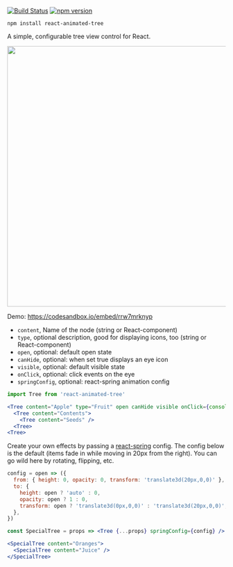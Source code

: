 [![Build Status](https://travis-ci.org/drcmda/react-animated-tree.svg?branch=master)](https://travis-ci.org/drcmda/react-animated-tree) [![npm version](https://badge.fury.io/js/react-animated-tree.svg)](https://badge.fury.io/js/react-animated-tree)

    npm install react-animated-tree

A simple, configurable tree view control for React.

<p align="middle">
  <img src="assets/tree.gif" width="600" />
</p>

Demo: https://codesandbox.io/embed/rrw7mrknyp

* `content`, Name of the node (string or React-component)
* `type`, optional description, good for displaying icons, too (string or React-component)
* `open`, optional: default open state
* `canHide`, optional: when set true displays an eye icon
* `visible`, optional: default visible state
* `onClick`, optional: click events on the eye
* `springConfig`, optional: react-spring animation config

```jsx
import Tree from 'react-animated-tree'

<Tree content="Apple" type="Fruit" open canHide visible onClick={console.log}>
  <Tree content="Contents">
    <Tree content="Seeds" />
  <Tree>
<Tree>
```

Create your own effects by passing a [react-spring](https://github.com/drcmda/react-spring/) config. The config below is the default (items fade in while moving in 20px from the right). You can go wild here by rotating, flipping, etc.

```jsx
config = open => ({
  from: { height: 0, opacity: 0, transform: 'translate3d(20px,0,0)' },
  to: {
    height: open ? 'auto' : 0,
    opacity: open ? 1 : 0,
    transform: open ? 'translate3d(0px,0,0)' : 'translate3d(20px,0,0)',
  },
})

const SpecialTree = props => <Tree {...props} springConfig={config} />

<SpecialTree content="Oranges">
  <SpecialTree content="Juice" />
</SpecialTree>
```
